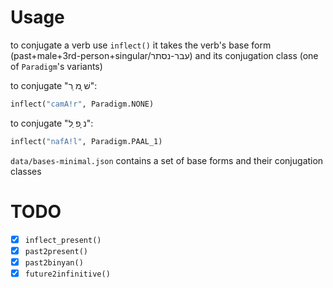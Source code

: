# Usage

to conjugate a verb use `inflect()` it takes the verb's base form (past+male+3rd-person+singular/עבר-נסתר) and its conjugation class (one of `Paradigm`'s variants)

to conjugate "שׁ ָמ ַר":

```python
inflect("camA!r", Paradigm.NONE)
```

to conjugate "נ ָפ ַל":

```python
inflect("nafA!l", Paradigm.PAAL_1)
```

`data/bases-minimal.json` contains a set of base forms and their conjugation classes

# TODO

- [X] `inflect_present()`
- [X] `past2present()`
- [X] `past2binyan()`
- [X] `future2infinitive()`